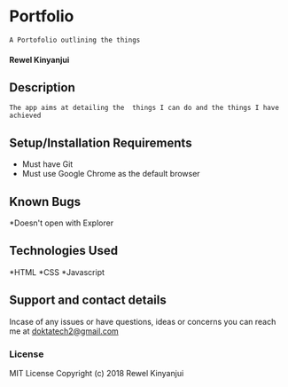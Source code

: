 # Portfolio
    A Portofolio outlining the things 
#### Rewel Kinyanjui
## Description
    The app aims at detailing the  things I can do and the things I have achieved
## Setup/Installation Requirements
* Must have Git
* Must use Google Chrome as the default browser

## Known Bugs
*Doesn't open with Explorer
## Technologies Used
*HTML
*CSS
*Javascript
## Support and contact details
Incase of any issues or have questions, ideas or concerns you can reach me at doktatech2@gmail.com
### License
MIT License
Copyright (c) 2018 Rewel Kinyanjui
